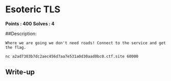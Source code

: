 # Esoteric TLS

**Points : 400**
**Solves : 4**

##Description:

	Where we are going we don't need roads! Connect to the service and get the flag.
	
	nc a2ad7303b7dc2aec456d7aa7e531a0d30aad0bc0.ctf.site 60000

## Write-up
